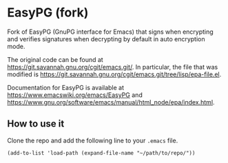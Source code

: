 # EasyPG (fork)

Fork of EasyPG (GnuPG interface for Emacs)
that signs when encrypting and verifies signatures when decrypting
by default in auto encryption mode.

The original code can be found at
https://git.savannah.gnu.org/cgit/emacs.git/.
In particular, the file that was modified is
https://git.savannah.gnu.org/cgit/emacs.git/tree/lisp/epa-file.el.

Documentation for EasyPG is available at
https://www.emacswiki.org/emacs/EasyPG and
https://www.gnu.org/software/emacs/manual/html_node/epa/index.html.

## How to use it
Clone the repo and add the following line to your `.emacs` file.
```
(add-to-list 'load-path (expand-file-name "~/path/to/repo/"))
```
